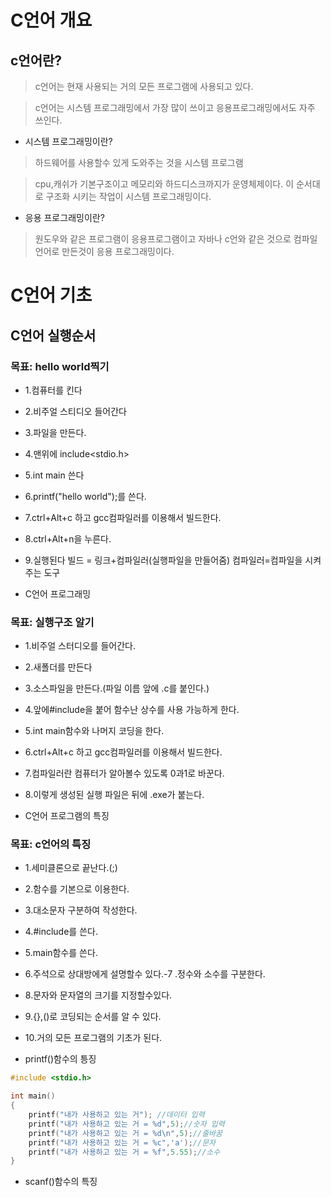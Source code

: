 # C언어 개요

## c언어란?

> c언어는 현재 사용되는 거의 모든 프로그램에 사용되고 있다.

> c언어는 시스템 프로그래밍에서 가장 많이 쓰이고 응용프로그래밍에서도 자주 쓰인다.

- 시스템 프로그래밍이란?
>하드웨어를 사용할수 있게 도와주는 것을 시스템 프로그램

>cpu,캐쉬가 기본구조이고 메모리와 하드디스크까지가 운영체제이다.
이 순서대로 구조화 시키는 작업이 시스템 프로그래밍이다.

- 응용 프로그래밍이란?
>원도우와 같은 프로그램이 응용프로그램이고 자바나 c언와 같은 것으로 컴파일 언어로 만든것이 응용 프로그래밍이다.

# C언어 기초

## C언어 실행순서

### 목표: hello world찍기

- 1.컴퓨터를 킨다
- 2.비주얼 스티디오 들어간다
- 3.파일을 만든다.
- 4.맨위에 include<stdio.h>
- 5.int main 쓴다
- 6.printf("hello world");를 쓴다.
- 7.ctrl+Alt+c 하고 gcc컴파일러를 이용해서 빌드한다.
- 8.ctrl+Alt+n을 누른다.
- 9.실행된다
  빌드 = 링크+컴파일러(실행파일을 만들어줌)
  컴파일러=컴파일을 시켜주는 도구

- C언어 프로그래밍

### 목표: 실행구조 알기

- 1.비주얼 스터디오를 들어간다.
- 2.새폴더를 만든다
- 3.소스파일을 만든다.(파일 이름 앞에 .c를 붙인다.)
- 4.앞에#include을 붙어 함수난 상수를 사용 가능하게 한다.
- 5.int main함수와 나머지 코딩을 한다.
- 6.ctrl+Alt+c 하고 gcc컴파일러를 이용해서 빌드한다.
- 7.컴파일러란 컴퓨터가 알아볼수 있도록 0과1로 바꾼다.
- 8.이렇게 생성된 실행 파일은 뒤에 .exe가 붙는다.


- C언어 프로그램의 특징

### 목표: c언어의 특징
- 1.세미클론으로 끝난다.(;)
- 2.함수를 기본으로 이용한다.
- 3.대소문자 구분하여 작성한다.
- 4.#include를 쓴다.
- 5.main함수를 쓴다.
- 6.주석으로 상대방에게 설명할수 있다.-7 .정수와 소수를 구분한다.
- 8.문자와 문자열의 크기를 지정할수있다.
- 9.{},()로 코딩되는 순서를 알 수 있다.
- 10.거의 모든 프로그램의 기초가 된다.

- printf()함수의 틍징
```c
#include <stdio.h>

int main()
{
    printf("내가 사용하고 있는 거"); //데이터 입력
    printf("내가 사용하고 있는 거 = %d",5);//숫자 입력
    printf("내가 사용하고 있는 거 = %d\n",5);//줄바꿈
    printf("내가 사용하고 있는 거 = %c",'a');//문자
    printf("내가 사용하고 있는 거 = %f",5.55);//소수
}
```

- scanf()함수의 특징
